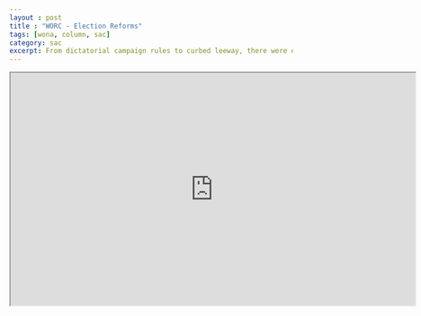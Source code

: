 ```yaml
---
layout : post
title : "WORC - Election Reforms"
tags: [wona, column, sac]
category: sac
excerpt: From dictatorial campaign rules to curbed leeway, there were enough reasons for the candidates to be vexed right from the start. Even the most apathetic voter has been victim, with the administration imposing restraints on inter-bhawan movements and gatherings on campus. As the whole campus brims with door to door campaigns and last minute calculations, WatchOut!, revamps the WatchOut! Redressal Cell (WORC) and sets out to examine how the IITR junta respond to the mighty election campaigns and the resulting restrictions to life on campus.
---
```

<iframe width="720" height="415"
src="https://www.youtube.com/embed/YHoJ-z9zXlQ">
</iframe>
